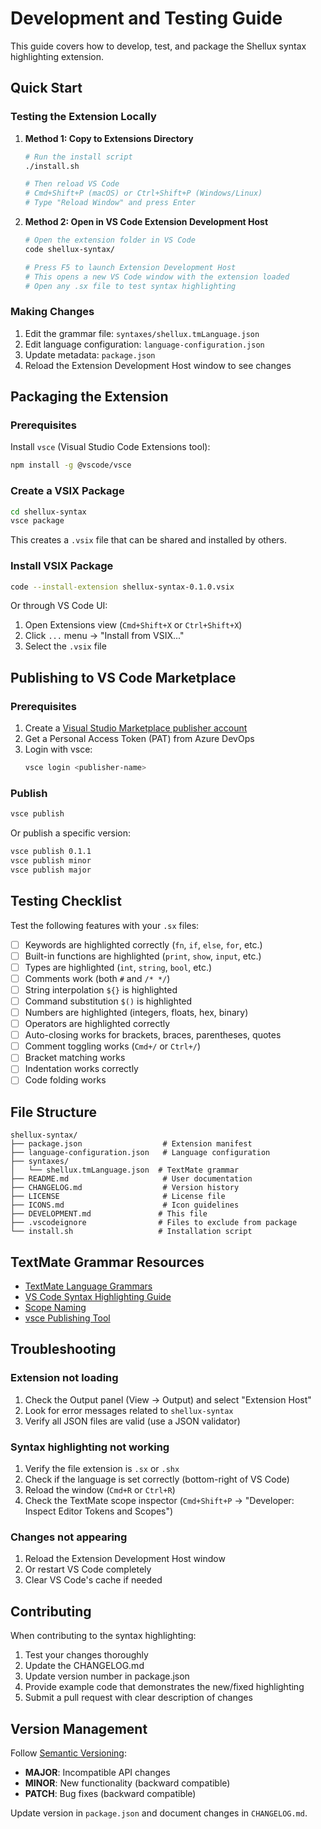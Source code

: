 # Development and Testing Guide

This guide covers how to develop, test, and package the Shellux syntax highlighting extension.

## Quick Start

### Testing the Extension Locally

1. **Method 1: Copy to Extensions Directory**
   ```bash
   # Run the install script
   ./install.sh
   
   # Then reload VS Code
   # Cmd+Shift+P (macOS) or Ctrl+Shift+P (Windows/Linux)
   # Type "Reload Window" and press Enter
   ```

2. **Method 2: Open in VS Code Extension Development Host**
   ```bash
   # Open the extension folder in VS Code
   code shellux-syntax/
   
   # Press F5 to launch Extension Development Host
   # This opens a new VS Code window with the extension loaded
   # Open any .sx file to test syntax highlighting
   ```

### Making Changes

1. Edit the grammar file: `syntaxes/shellux.tmLanguage.json`
2. Edit language configuration: `language-configuration.json`
3. Update metadata: `package.json`
4. Reload the Extension Development Host window to see changes

## Packaging the Extension

### Prerequisites

Install `vsce` (Visual Studio Code Extensions tool):

```bash
npm install -g @vscode/vsce
```

### Create a VSIX Package

```bash
cd shellux-syntax
vsce package
```

This creates a `.vsix` file that can be shared and installed by others.

### Install VSIX Package

```bash
code --install-extension shellux-syntax-0.1.0.vsix
```

Or through VS Code UI:
1. Open Extensions view (`Cmd+Shift+X` or `Ctrl+Shift+X`)
2. Click `...` menu → "Install from VSIX..."
3. Select the `.vsix` file

## Publishing to VS Code Marketplace

### Prerequisites

1. Create a [Visual Studio Marketplace publisher account](https://marketplace.visualstudio.com/manage)
2. Get a Personal Access Token (PAT) from Azure DevOps
3. Login with vsce:
   ```bash
   vsce login <publisher-name>
   ```

### Publish

```bash
vsce publish
```

Or publish a specific version:

```bash
vsce publish 0.1.1
vsce publish minor
vsce publish major
```

## Testing Checklist

Test the following features with your `.sx` files:

- [ ] Keywords are highlighted correctly (`fn`, `if`, `else`, `for`, etc.)
- [ ] Built-in functions are highlighted (`print`, `show`, `input`, etc.)
- [ ] Types are highlighted (`int`, `string`, `bool`, etc.)
- [ ] Comments work (both `#` and `/* */`)
- [ ] String interpolation `${}` is highlighted
- [ ] Command substitution `$()` is highlighted
- [ ] Numbers are highlighted (integers, floats, hex, binary)
- [ ] Operators are highlighted correctly
- [ ] Auto-closing works for brackets, braces, parentheses, quotes
- [ ] Comment toggling works (`Cmd+/` or `Ctrl+/`)
- [ ] Bracket matching works
- [ ] Indentation works correctly
- [ ] Code folding works

## File Structure

```
shellux-syntax/
├── package.json                  # Extension manifest
├── language-configuration.json   # Language configuration
├── syntaxes/
│   └── shellux.tmLanguage.json  # TextMate grammar
├── README.md                     # User documentation
├── CHANGELOG.md                  # Version history
├── LICENSE                       # License file
├── ICONS.md                      # Icon guidelines
├── DEVELOPMENT.md               # This file
├── .vscodeignore                # Files to exclude from package
└── install.sh                   # Installation script
```

## TextMate Grammar Resources

- [TextMate Language Grammars](https://macromates.com/manual/en/language_grammars)
- [VS Code Syntax Highlighting Guide](https://code.visualstudio.com/api/language-extensions/syntax-highlight-guide)
- [Scope Naming](https://www.sublimetext.com/docs/scope_naming.html)
- [vsce Publishing Tool](https://code.visualstudio.com/api/working-with-extensions/publishing-extension)

## Troubleshooting

### Extension not loading

1. Check the Output panel (View → Output) and select "Extension Host"
2. Look for error messages related to `shellux-syntax`
3. Verify all JSON files are valid (use a JSON validator)

### Syntax highlighting not working

1. Verify the file extension is `.sx` or `.shx`
2. Check if the language is set correctly (bottom-right of VS Code)
3. Reload the window (`Cmd+R` or `Ctrl+R`)
4. Check the TextMate scope inspector (`Cmd+Shift+P` → "Developer: Inspect Editor Tokens and Scopes")

### Changes not appearing

1. Reload the Extension Development Host window
2. Or restart VS Code completely
3. Clear VS Code's cache if needed

## Contributing

When contributing to the syntax highlighting:

1. Test your changes thoroughly
2. Update the CHANGELOG.md
3. Update version number in package.json
4. Provide example code that demonstrates the new/fixed highlighting
5. Submit a pull request with clear description of changes

## Version Management

Follow [Semantic Versioning](https://semver.org/):

- **MAJOR**: Incompatible API changes
- **MINOR**: New functionality (backward compatible)
- **PATCH**: Bug fixes (backward compatible)

Update version in `package.json` and document changes in `CHANGELOG.md`.
